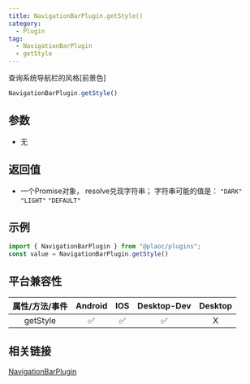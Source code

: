 ```yaml
---
title: NavigationBarPlugin.getStyle()
category:
  - Plugin
tag:
  - NavigationBarPlugin
  - getStyle 
---
```


查询系统导航栏的风格\[前景色\]

```js
NavigationBarPlugin.getStyle()
```

## 参数

  - 无

## 返回值

  - 一个Promise对象， resolve兑现字符串；
  字符串可能的值是：
  `"DARK"` `"LIGHT"` `"DEFAULT"`

## 示例
```js
import { NavigationBarPlugin } from "@plaoc/plugins";
const value = NavigationBarPlugin.getStyle()
```


## 平台兼容性

| 属性/方法/事件 | Android | IOS | Desktop-Dev | Desktop |
|:------------:|:-------:|:---:|:-----------:|:-------:|
| getStyle     | ✅      | ✅  | ✅          | X       |

## 相关链接

[NavigationBarPlugin](./index.md)


